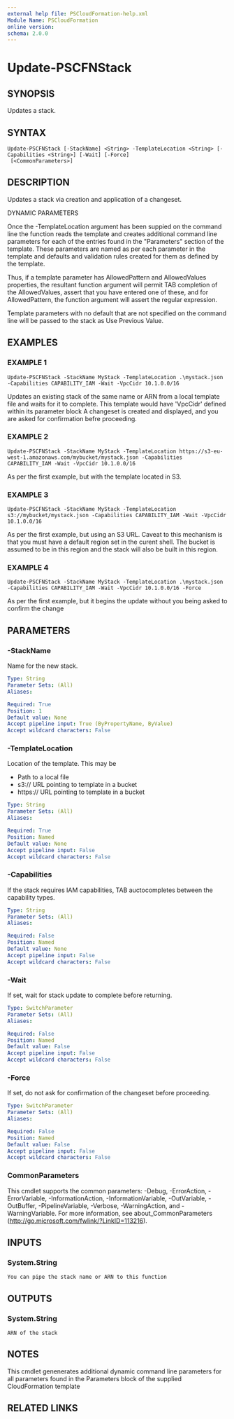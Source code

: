 ```yaml
---
external help file: PSCloudFormation-help.xml
Module Name: PSCloudFormation
online version:
schema: 2.0.0
---
```


# Update-PSCFNStack

## SYNOPSIS
Updates a stack.

## SYNTAX

```
Update-PSCFNStack [-StackName] <String> -TemplateLocation <String> [-Capabilities <String>] [-Wait] [-Force]
 [<CommonParameters>]
```

## DESCRIPTION
Updates a stack via creation and application of a changeset.

DYNAMIC PARAMETERS

Once the -TemplateLocation argument has been suppied on the command line
the function reads the template and creates additional command line parameters
for each of the entries found in the "Parameters" section of the template.
These parameters are named as per each parameter in the template and defaults
and validation rules created for them as defined by the template.

Thus, if a template parameter has AllowedPattern and AllowedValues properties,
the resultant function argument will permit TAB completion of the AllowedValues,
assert that you have entered one of these, and for AllowedPattern, the function
argument will assert the regular expression.

Template parameters with no default that are not specified on the command line
will be passed to the stack as Use Previous Value.

## EXAMPLES

### EXAMPLE 1
```
Update-PSCFNStack -StackName MyStack -TemplateLocation .\mystack.json -Capabilities CAPABILITY_IAM -Wait -VpcCidr 10.1.0.0/16
```

Updates an existing stack of the same name or ARN from a local template file and waits for it to complete.
This template would have 'VpcCidr' defined within its parameter block
A changeset is created and displayed, and you are asked for confirmation befre proceeding.

### EXAMPLE 2
```
Update-PSCFNStack -StackName MyStack -TemplateLocation https://s3-eu-west-1.amazonaws.com/mybucket/mystack.json -Capabilities CAPABILITY_IAM -Wait -VpcCidr 10.1.0.0/16
```

As per the first example, but with the template located in S3.

### EXAMPLE 3
```
Update-PSCFNStack -StackName MyStack -TemplateLocation s3://mybucket/mystack.json -Capabilities CAPABILITY_IAM -Wait -VpcCidr 10.1.0.0/16
```

As per the first example, but using an S3 URL.
Caveat to this mechanism is that you must have a default region set in the curent shell.
The bucket is assumed to be in this region and the stack will also be built in this region.

### EXAMPLE 4
```
Update-PSCFNStack -StackName MyStack -TemplateLocation .\mystack.json -Capabilities CAPABILITY_IAM -Wait -VpcCidr 10.1.0.0/16 -Force
```

As per the first example, but it begins the update without you being asked to confirm the change

## PARAMETERS

### -StackName
Name for the new stack.

```yaml
Type: String
Parameter Sets: (All)
Aliases:

Required: True
Position: 1
Default value: None
Accept pipeline input: True (ByPropertyName, ByValue)
Accept wildcard characters: False
```

### -TemplateLocation
Location of the template.
This may be
- Path to a local file
- s3:// URL pointing to template in a bucket
- https:// URL pointing to template in a bucket

```yaml
Type: String
Parameter Sets: (All)
Aliases:

Required: True
Position: Named
Default value: None
Accept pipeline input: False
Accept wildcard characters: False
```

### -Capabilities
If the stack requires IAM capabilities, TAB auctocompletes between the capability types.

```yaml
Type: String
Parameter Sets: (All)
Aliases:

Required: False
Position: Named
Default value: None
Accept pipeline input: False
Accept wildcard characters: False
```

### -Wait
If set, wait for stack update to complete before returning.

```yaml
Type: SwitchParameter
Parameter Sets: (All)
Aliases:

Required: False
Position: Named
Default value: False
Accept pipeline input: False
Accept wildcard characters: False
```

### -Force
If set, do not ask for confirmation of the changeset before proceeding.

```yaml
Type: SwitchParameter
Parameter Sets: (All)
Aliases:

Required: False
Position: Named
Default value: False
Accept pipeline input: False
Accept wildcard characters: False
```

### CommonParameters
This cmdlet supports the common parameters: -Debug, -ErrorAction, -ErrorVariable, -InformationAction, -InformationVariable, -OutVariable, -OutBuffer, -PipelineVariable, -Verbose, -WarningAction, and -WarningVariable.
For more information, see about_CommonParameters (http://go.microsoft.com/fwlink/?LinkID=113216).

## INPUTS

### System.String
    You can pipe the stack name or ARN to this function

## OUTPUTS

### System.String
    ARN of the stack

## NOTES
This cmdlet genenerates additional dynamic command line parameters for all parameters found in the Parameters block of the supplied CloudFormation template

## RELATED LINKS
